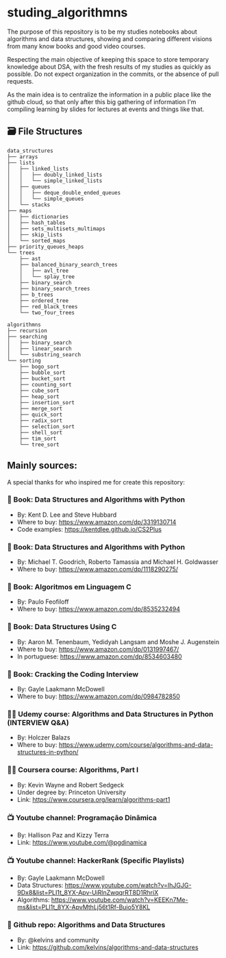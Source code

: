# studing_algorithmns
The purpose of this repository is to be my studies notebooks about algorithms and data structures,
showing and comparing different visions from many know books and good video courses.

Respecting the main objective of keeping this space to store temporary knowledge about DSA, with the fresh
results of my studies as quickly as possible. Do not expect organization in the commits, or the absence of
pull requests.

As the main idea is to centralize the information in a public place like the github cloud,
so that only after this big gathering of information I'm compiling learning by slides
for lectures at events and things like that.

## 🗃️ File Structures

```
data_structures
├── arrays
├── lists
│   ├── linked_lists
│   │   ├── doubly_linked_lists
│   │   └── simple_linked_lists
│   ├── queues
│   │   ├── deque_double_ended_queues
│   │   └── simple_queues
│   └── stacks
├── maps
│   ├── dictionaries
│   ├── hash_tables
│   ├── sets_multisets_multimaps
│   ├── skip_lists
│   └── sorted_maps
├── priority_queues_heaps
└── trees
    ├── ast
    ├── balanced_binary_search_trees
    │   ├── avl_tree
    │   └── splay_tree
    ├── binary_search
    ├── binary_search_trees
    ├── b_trees
    ├── ordered_tree
    ├── red_black_trees
    └── two_four_trees

```

```
algorithmns
├── recursion
├── searching
│   ├── binary_search
│   ├── linear_search
│   └── substring_search
└── sorting
    ├── bogo_sort
    ├── bubble_sort
    ├── bucket_sort
    ├── counting_sort
    ├── cube_sort
    ├── heap_sort
    ├── insertion_sort
    ├── merge_sort
    ├── quick_sort
    ├── radix_sort
    ├── selection_sort
    ├── shell_sort
    ├── tim_sort
    └── tree_sort

```

## Mainly sources:
A special thanks for who inspired me for create this repository:

### 📕 Book: Data Structures and Algorithms with Python
- By: Kent D. Lee and Steve Hubbard
- Where to buy: https://www.amazon.com/dp/3319130714
- Code examples: https://kentdlee.github.io/CS2Plus

### 📕 Book: Data Structures and Algorithms with Python
- By: Michael T. Goodrich, Roberto Tamassia and Michael H. Goldwasser 
- Where to buy: https://www.amazon.com/dp/1118290275/

### 📕 Book: Algoritmos em Linguagem C
- By: Paulo Feofiloff
- Where to buy: https://www.amazon.com/dp/8535232494

### 📕 Book: Data Structures Using C
- By: Aaron M. Tenenbaum, Yedidyah Langsam and Moshe J. Augenstein
- Where to buy: https://www.amazon.com/dp/0131997467/
- In portuguese: https://www.amazon.com/dp/8534603480

### 📕 Book: Cracking the Coding Interview
- By: Gayle Laakmann McDowell
- Where to buy: https://www.amazon.com/dp/0984782850

### 👨‍🏫 Udemy course: Algorithms and Data Structures in Python (INTERVIEW Q&A)
- By: Holczer Balazs
- Where to buy: https://www.udemy.com/course/algorithms-and-data-structures-in-python/

### 👨‍🏫 Coursera course: Algorithms, Part I
- By: Kevin Wayne and Robert Sedgeck
- Under degree by: Princeton University
- Link: https://www.coursera.org/learn/algorithms-part1 

### 📺 Youtube channel: Programação Dinâmica
- By: Hallison Paz and Kizzy Terra
- Link: https://www.youtube.com/@pgdinamica

### 📺 Youtube channel: HackerRank (Specific Playlists)
- By: Gayle Laakmann McDowell
- Data Structures: https://www.youtube.com/watch?v=IhJGJG-9Dx8&list=PLI1t_8YX-Apv-UiRlnZwqqrRT8D1RhriX
- Algorithms: https://www.youtube.com/watch?v=KEEKn7Me-ms&list=PLI1t_8YX-ApvMthLj56t1Rf-Buio5Y8KL

### 🧮 Github repo: Algorithms and Data Structures
- By: @kelvins and community
- Link: https://github.com/kelvins/algorithms-and-data-structures
